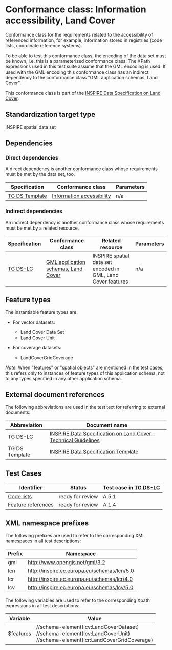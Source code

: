 # Conformance class: Information accessibility, Land Cover

Conformance class for the requirements related to the accessibility of referenced information, for example, information stored in registries (code lists, coordinate reference systems).

To be able to test this conformance class, the encoding of the data set must be known, i.e. this is a parameterized conformance class. The XPath expressions used in this test suite assume that the GML encoding is used. If used with the GML encoding this conformance class has an indirect dependency to the conformance class "GML application schemas, Land Cover".

This conformance class is part of the [INSPIRE Data Specification on Land Cover](../README.md).

## Standardization target type

INSPIRE spatial data set

## Dependencies

### Direct dependencies

A direct dependency is another conformance class whose requirements must be met by the data set, too.

| Specification | Conformance class | Parameters | 
| ------------- | ----------------- | ---------- |
| [TG DS Template](#ref_TG_DS_tmpl) | [Information accessibility](http://inspire.ec.europa.eu/id/ats/data/3.0rc3/information-accessibility) | n/a |

### Indirect dependencies

An indirect dependency is another conformance class whose requirements must be met by a related resource.

| Specification | Conformance class | Related resource | Parameters |
| ------------- | ----------------- | ---------------- | ---------- |
| [TG DS-LC](#ref_TG_DS_LC) | [GML application schemas, Land Cover](../lc-gml/README.md) | INSPIRE spatial data set encoded in GML, Land Cover features | n/a |
 
## Feature types <a name="feature-types"></a>

The instantiable feature types are:

* For vector datasets:

	* Land Cover Data Set
	* Land Cover Unit

* For coverage datasets:

	* LandCoverGridCoverage


*Note*: When "features" or "spatial objects" are mentioned in the test cases, this refers only to instances of feature types of this application schema, not to any types specified in any other application schema.

## External document references

The following abbreviations are used in the test text for referring to external documents:

Abbreviation                     | Document name
-------------------------------- | --------------------------------------------------
TG DS-LC <a name="ref_TG_DS_LC"></a>   | [INSPIRE Data Specification on Land Cover – Technical Guidelines](https://knowledge-base.inspire.ec.europa.eu/publications/inspire-data-specification-land-cover-technical-guidelines_en)
TG DS Template <a name="ref_TG_DS_tmpl"></a>   | [INSPIRE Data Specification Template](https://knowledge-base.inspire.ec.europa.eu/publications/data-specifications-template_en)

## Test Cases

| Identifier                                                        | Status   | Test case in [TG DS-LC](#ref_TG_DS_LC)  |
| ----------------------------------------------------------------- | -------- | ------------ |
| [Code lists](./code-list.md)  | ready for review  | A.5.1 |
| [Feature references](./features.md)  | ready for review  | A.1.4 |

## XML namespace prefixes <a name="namespaces"></a>

The following prefixes are used to refer to the corresponding XML namespaces in all test descriptions:

Prefix         | Namespace
-------------- | -------------------------------------------------
gml            | http://www.opengis.net/gml/3.2
lcn    	       | http://inspire.ec.europa.eu/schemas/lcn/5.0
lcr		 	   | http://inspire.ec.europa.eu/schemas/lcr/4.0
lcv		 	   | http://inspire.ec.europa.eu/schemas/lcv/5.0

The following variables are used to refer to the corresponding Xpath expressions in all test descriptions:

Variable       | Value
-------------- | -------------------------------------------------
$features      |  //schema-element(lcv:LandCoverDataset) <br> //schema-element(lcv:LandCoverUnit) <br> //schema-element(lcr:LandCoverGridCoverage)
